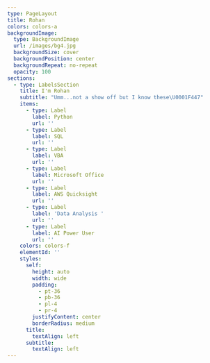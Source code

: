 ```yaml
---
type: PageLayout
title: Rohan
colors: colors-a
backgroundImage:
  type: BackgroundImage
  url: /images/bg4.jpg
  backgroundSize: cover
  backgroundPosition: center
  backgroundRepeat: no-repeat
  opacity: 100
sections:
  - type: LabelsSection
    title: I'm Rohan
    subtitle: "Umm...not a show off but I know these\U0001F447"
    items:
      - type: Label
        label: Python
        url: ''
      - type: Label
        label: SQL
        url: ''
      - type: Label
        label: VBA
        url: ''
      - type: Label
        label: Microsoft Office
        url: ''
      - type: Label
        label: AWS Quicksight
        url: ''
      - type: Label
        label: 'Data Analysis '
        url: ''
      - type: Label
        label: AI Power User
        url: ''
    colors: colors-f
    elementId: ''
    styles:
      self:
        height: auto
        width: wide
        padding:
          - pt-36
          - pb-36
          - pl-4
          - pr-4
        justifyContent: center
        borderRadius: medium
      title:
        textAlign: left
      subtitle:
        textAlign: left
---
```

